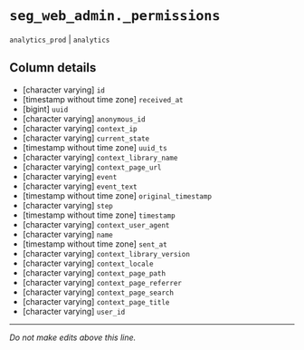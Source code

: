 # `seg_web_admin._permissions`
`analytics_prod` | `analytics`

## Column details
* [character varying] `id`
* [timestamp without time zone] `received_at`
* [bigint]    `uuid`
* [character varying] `anonymous_id`
* [character varying] `context_ip`
* [character varying] `current_state`
* [timestamp without time zone] `uuid_ts`
* [character varying] `context_library_name`
* [character varying] `context_page_url`
* [character varying] `event`
* [character varying] `event_text`
* [timestamp without time zone] `original_timestamp`
* [character varying] `step`
* [timestamp without time zone] `timestamp`
* [character varying] `context_user_agent`
* [character varying] `name`
* [timestamp without time zone] `sent_at`
* [character varying] `context_library_version`
* [character varying] `context_locale`
* [character varying] `context_page_path`
* [character varying] `context_page_referrer`
* [character varying] `context_page_search`
* [character varying] `context_page_title`
* [character varying] `user_id`

-------------------------------------------------------------------------------
*Do not make edits above this line.*
